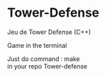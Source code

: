 # Tower-Defense
Jeu de Tower Defense (C++)

Game in the terminal

Just do command : make
<br> in your repo Tower-defense
